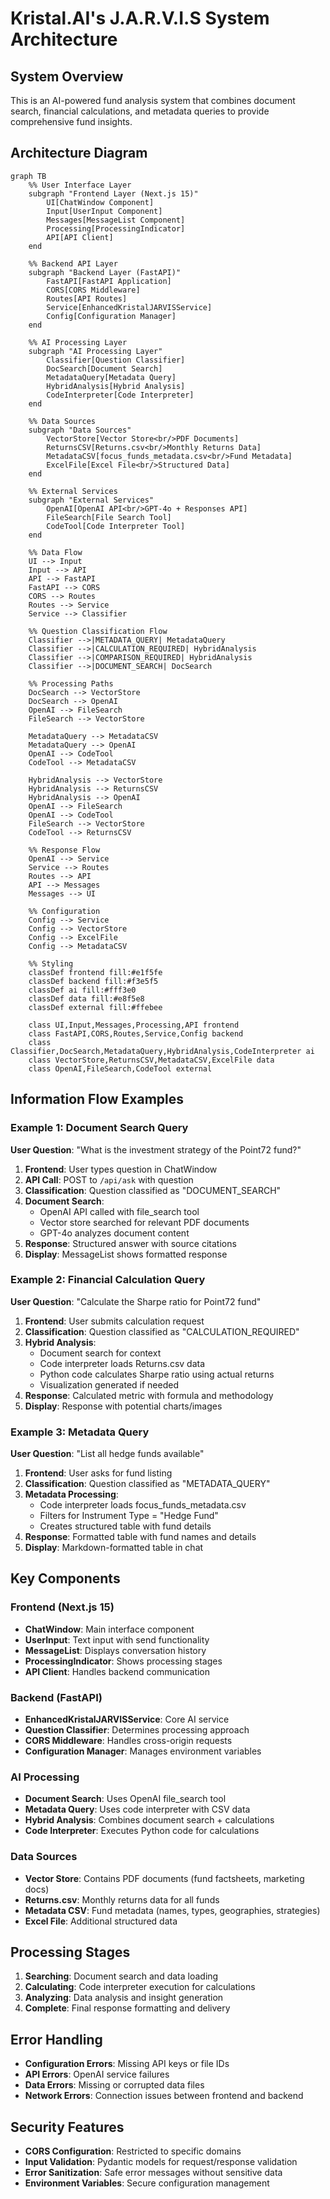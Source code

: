 # Kristal.AI's J.A.R.V.I.S System Architecture

## System Overview
This is an AI-powered fund analysis system that combines document search, financial calculations, and metadata queries to provide comprehensive fund insights.

## Architecture Diagram

```mermaid
graph TB
    %% User Interface Layer
    subgraph "Frontend Layer (Next.js 15)"
        UI[ChatWindow Component]
        Input[UserInput Component]
        Messages[MessageList Component]
        Processing[ProcessingIndicator]
        API[API Client]
    end

    %% Backend API Layer
    subgraph "Backend Layer (FastAPI)"
        FastAPI[FastAPI Application]
        CORS[CORS Middleware]
        Routes[API Routes]
        Service[EnhancedKristalJARVISService]
        Config[Configuration Manager]
    end

    %% AI Processing Layer
    subgraph "AI Processing Layer"
        Classifier[Question Classifier]
        DocSearch[Document Search]
        MetadataQuery[Metadata Query]
        HybridAnalysis[Hybrid Analysis]
        CodeInterpreter[Code Interpreter]
    end

    %% Data Sources
    subgraph "Data Sources"
        VectorStore[Vector Store<br/>PDF Documents]
        ReturnsCSV[Returns.csv<br/>Monthly Returns Data]
        MetadataCSV[focus_funds_metadata.csv<br/>Fund Metadata]
        ExcelFile[Excel File<br/>Structured Data]
    end

    %% External Services
    subgraph "External Services"
        OpenAI[OpenAI API<br/>GPT-4o + Responses API]
        FileSearch[File Search Tool]
        CodeTool[Code Interpreter Tool]
    end

    %% Data Flow
    UI --> Input
    Input --> API
    API --> FastAPI
    FastAPI --> CORS
    CORS --> Routes
    Routes --> Service
    Service --> Classifier

    %% Question Classification Flow
    Classifier -->|METADATA_QUERY| MetadataQuery
    Classifier -->|CALCULATION_REQUIRED| HybridAnalysis
    Classifier -->|COMPARISON_REQUIRED| HybridAnalysis
    Classifier -->|DOCUMENT_SEARCH| DocSearch

    %% Processing Paths
    DocSearch --> VectorStore
    DocSearch --> OpenAI
    OpenAI --> FileSearch
    FileSearch --> VectorStore

    MetadataQuery --> MetadataCSV
    MetadataQuery --> OpenAI
    OpenAI --> CodeTool
    CodeTool --> MetadataCSV

    HybridAnalysis --> VectorStore
    HybridAnalysis --> ReturnsCSV
    HybridAnalysis --> OpenAI
    OpenAI --> FileSearch
    OpenAI --> CodeTool
    FileSearch --> VectorStore
    CodeTool --> ReturnsCSV

    %% Response Flow
    OpenAI --> Service
    Service --> Routes
    Routes --> API
    API --> Messages
    Messages --> UI

    %% Configuration
    Config --> Service
    Config --> VectorStore
    Config --> ExcelFile
    Config --> MetadataCSV

    %% Styling
    classDef frontend fill:#e1f5fe
    classDef backend fill:#f3e5f5
    classDef ai fill:#fff3e0
    classDef data fill:#e8f5e8
    classDef external fill:#ffebee

    class UI,Input,Messages,Processing,API frontend
    class FastAPI,CORS,Routes,Service,Config backend
    class Classifier,DocSearch,MetadataQuery,HybridAnalysis,CodeInterpreter ai
    class VectorStore,ReturnsCSV,MetadataCSV,ExcelFile data
    class OpenAI,FileSearch,CodeTool external
```

## Information Flow Examples

### Example 1: Document Search Query
**User Question**: "What is the investment strategy of the Point72 fund?"

1. **Frontend**: User types question in ChatWindow
2. **API Call**: POST to `/api/ask` with question
3. **Classification**: Question classified as "DOCUMENT_SEARCH"
4. **Document Search**: 
   - OpenAI API called with file_search tool
   - Vector store searched for relevant PDF documents
   - GPT-4o analyzes document content
5. **Response**: Structured answer with source citations
6. **Display**: MessageList shows formatted response

### Example 2: Financial Calculation Query
**User Question**: "Calculate the Sharpe ratio for Point72 fund"

1. **Frontend**: User submits calculation request
2. **Classification**: Question classified as "CALCULATION_REQUIRED"
3. **Hybrid Analysis**:
   - Document search for context
   - Code interpreter loads Returns.csv data
   - Python code calculates Sharpe ratio using actual returns
   - Visualization generated if needed
4. **Response**: Calculated metric with formula and methodology
5. **Display**: Response with potential charts/images

### Example 3: Metadata Query
**User Question**: "List all hedge funds available"

1. **Frontend**: User asks for fund listing
2. **Classification**: Question classified as "METADATA_QUERY"
3. **Metadata Processing**:
   - Code interpreter loads focus_funds_metadata.csv
   - Filters for Instrument Type = "Hedge Fund"
   - Creates structured table with fund details
4. **Response**: Formatted table with fund names and details
5. **Display**: Markdown-formatted table in chat

## Key Components

### Frontend (Next.js 15)
- **ChatWindow**: Main interface component
- **UserInput**: Text input with send functionality
- **MessageList**: Displays conversation history
- **ProcessingIndicator**: Shows processing stages
- **API Client**: Handles backend communication

### Backend (FastAPI)
- **EnhancedKristalJARVISService**: Core AI service
- **Question Classifier**: Determines processing approach
- **CORS Middleware**: Handles cross-origin requests
- **Configuration Manager**: Manages environment variables

### AI Processing
- **Document Search**: Uses OpenAI file_search tool
- **Metadata Query**: Uses code interpreter with CSV data
- **Hybrid Analysis**: Combines document search + calculations
- **Code Interpreter**: Executes Python code for calculations

### Data Sources
- **Vector Store**: Contains PDF documents (fund factsheets, marketing docs)
- **Returns.csv**: Monthly returns data for all funds
- **Metadata CSV**: Fund metadata (names, types, geographies, strategies)
- **Excel File**: Additional structured data

## Processing Stages

1. **Searching**: Document search and data loading
2. **Calculating**: Code interpreter execution for calculations
3. **Analyzing**: Data analysis and insight generation
4. **Complete**: Final response formatting and delivery

## Error Handling

- **Configuration Errors**: Missing API keys or file IDs
- **API Errors**: OpenAI service failures
- **Data Errors**: Missing or corrupted data files
- **Network Errors**: Connection issues between frontend and backend

## Security Features

- **CORS Configuration**: Restricted to specific domains
- **Input Validation**: Pydantic models for request/response validation
- **Error Sanitization**: Safe error messages without sensitive data
- **Environment Variables**: Secure configuration management
